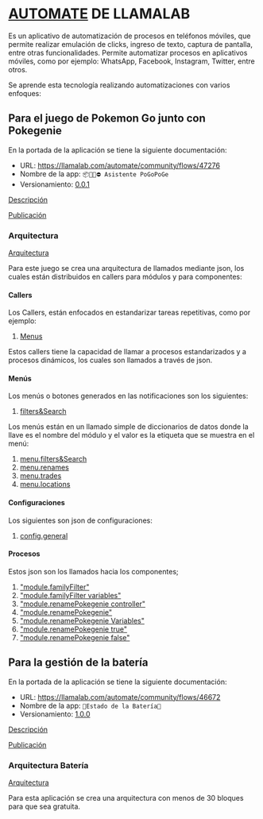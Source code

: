 # [AUTOMATE](https://llamalab.com/) DE LLAMALAB

Es un aplicativo de automatización de procesos en teléfonos móviles, que permite realizar emulación de clicks, ingreso de texto, captura de pantalla, entre otras funcionalidades. Permite automatizar procesos en aplicativos móviles, como por ejemplo: WhatsApp, Facebook, Instagram, Twitter, entre otros.

Se aprende esta tecnología realizando automatizaciones con varios enfoques:

## Para el juego de Pokemon Go junto con Pokegenie

En la portada de la aplicación se tiene la siguiente documentación:

- URL: <https://llamalab.com/automate/community/flows/47276>
- Nombre de la app: `📦🐣🐢⛔ Asistente PoGoPoGe`
- Versionamiento: [0.0.1](../assets/flows/📦🐣🐢⛔%20Asistente%20PoGoPoGe.flo)

[Descripción](../assets/hardSkills/PoGoPoGe/markdown/AsistentePoGoPoGe.md ":include :type=iframe :height=100% :width=300px :scrolling=auto")

[Publicación](https://llamalab.com/automate/community/flows/47276 ":include :type=iframe :height=100% :width=300px :scrolling=auto")

### Arquitectura

[Arquitectura](../assets/hardSkills/PoGoPoGe/pdf/📦🐣🐢⛔%20Asistente%20PoGoPoGe.pdf ":include :type=iframe :height=100% :width=300px :scrolling=auto")

Para este juego se crea una arquitectura de llamados mediante json, los cuales están distribuidos en callers para módulos y para componentes:

#### Callers

Los Callers, están enfocados en estandarizar tareas repetitivas, como por ejemplo:

1. [Menus](../assets/hardSkills/PoGoPoGe/json/menus.json)

Estos callers tiene la capacidad de llamar a procesos estandarizados y a procesos dinámicos, los cuales son llamados a través de json.

#### Menús

Los menús o botones generados en las notificaciones son los siguientes:

1. [filters&Search](../assets/hardSkills/PoGoPoGe/json/filters&Search.json)

Los menús están en un llamado simple de diccionarios de datos donde la llave es el nombre del módulo y el valor es la etiqueta que se muestra en el menú:

1. [menu.filters&Search](../assets/hardSkills/PoGoPoGe/json/menu.filters&Search.json)
2. [menu.renames](../assets/hardSkills/PoGoPoGe/json/menu.renames.json)
3. [menu.trades](../assets/hardSkills/PoGoPoGe/json/menu.trades.json)
4. [menu.locations](../assets/hardSkills/PoGoPoGe/json/menu.locations.json)

#### Configuraciones

Los siguientes son json de configuraciones:

1. [config.general](../assets/hardSkills/PoGoPoGe/json/config.json)

#### Procesos

Estos json son los llamados hacia los componentes;

1. ["module.familyFilter"](..assets/hardSkills/PoGoPoGe/json/module.familyFilter.json)
2. ["module.familyFilter variables"](..assets/hardSkills/PoGoPoGe/json/module.familyFilterVariables.json)
3. ["module.renamePokegenie controller"](..assets/hardSkills/PoGoPoGe/json/module.renamePokegenieController.json)
4. ["module.renamePokegenie"](..assets/hardSkills/PoGoPoGe/json/module.renamePokegenie.json)
5. ["module.renamePokegenie Variables"](..assets/hardSkills/PoGoPoGe/json/module.renamePokegenieVariables.json)
6. ["module.renamePokegenie true"](..assets/hardSkills/PoGoPoGe/json/module.renamePokegenieTrue.json)
7. ["module.renamePokegenie false"](..assets/hardSkills/PoGoPoGe/json/module.renamePokegenieFalse.json)

## Para la gestión de la batería

En la portada de la aplicación se tiene la siguiente documentación:

- URL: <https://llamalab.com/automate/community/flows/46672>
- Nombre de la app: `🔋Estado de la Batería🪫`
- Versionamiento: [1.0.0](../assets/flows/📦🐣🐢⛔%20Asistente%20PoGoPoGe.flo)

[Descripción](../assets/hardSkills/Battery/markdown/EstadoDeLaBatería.md ":include :type=iframe :height=100% :width=300px :scrolling=auto")

[Publicación](https://llamalab.com/automate/community/flows/46672 ":include :type=iframe :height=100% :width=300px :scrolling=auto")

### Arquitectura Batería

[Arquitectura](../assets/hardSkills/Battery/pdf/🔋Estado%20de%20la%20Batería🪫.pdf ":include :type=iframe :height=100% :width=300px :scrolling=auto")

Para esta aplicación se crea una arquitectura con menos de 30 bloques para que sea gratuita.
